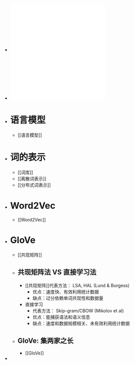 - ![Lecture3-语言模型与词向量.pdf](../assets/Lecture3-语言模型与词向量_1678068534483_0.pdf)
- ![Lecture3-语言模型与词向量-update2023.3.13.pdf](../assets/Lecture3-语言模型与词向量-update2023.3.13_1678672759193_0.pdf)
- # 语言模型
	- [[语言模型]]
- # 词的表示
	- [[词库]]
	- [[离散词表示]]
	- [[分布式词表示]]
- # Word2Vec
	- [[Word2Vec]]
- # GloVe
	- [[共现矩阵]]
	- ## 共现矩阵法 VS 直接学习法
		- [[共现矩阵]]代表方法： LSA, HAL (Lund & Burgess)
			- 优点：速度快、有效利用统计数据
			- 缺点：过分依赖单词共现性和数据量
		- 直接学习
			- 代表方法： Skip-gram/CBOW (Mikolov et al)
			- 优点：能捕获语法和语义信息
			- 缺点：速度和数据规模相关、未有效利用统计数据
	- ## GloVe: 集两家之长
		- [[GloVe]]
-
